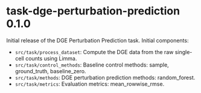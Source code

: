 # task-dge-perturbation-prediction 0.1.0

Initial release of the DGE Perturbation Prediction task. Initial components:

* `src/task/process_dataset`: Compute the DGE data from the raw single-cell counts using Limma.
* `src/task/control_methods`: Baseline control methods: sample, ground_truth, baseline_zero.
* `src/task/methods`: DGE perturbation prediction methods: random_forest.
* `src/task/metrics`: Evaluation metrics: mean_rowwise_rmse.


